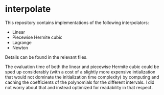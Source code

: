 # interpolate

This repository contains implementations of the following interpolators:
- Linear 
- Piecewise Hermite cubic
- Lagrange
- Newton

Details can be found in the relevant files.

The evaluation time of both the linear and piecewise Hermite cubic could be sped up considerably (with a cost of a slightly more expensive intialization that would not dominate the initialization time complexity) by computing and caching the coefficients of the polynomials for the different intervals.  I did not worry about that and instead optimized for readability in that respect.  
